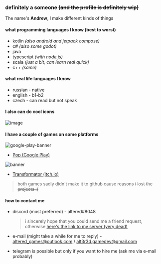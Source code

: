 ### definitely a someone ~~(and the profile is definitely wip)~~

The name's **Andrew**, I make different kinds of things

#### what programming languages I know (best to worst)
- kotlin *(also android and jetpack compose)*
- c# *(also some godot)*
- java
- typescript *(with node.js)*
- scala *(just a bit, can learn real quick)*
- c++ *(same)*

#### what real life languages I know
- russian - native
- english - b1-b2
- czech - can read but not speak

#### I also can do cool icons

![image](https://user-images.githubusercontent.com/26593533/161132790-4e93b201-4fc2-443a-b97b-df90be0e6f0c.png)

#### I have a couple of games on some platforms

![google-play-banner](https://user-images.githubusercontent.com/26593533/161135254-4e98e150-56ab-4b84-94cc-a279456f7f27.png)

* [Pop (Google Play)](https://play.google.com/store/apps/details?id=com.altered.pop)

![banner](https://user-images.githubusercontent.com/26593533/161135328-4b0e8384-1977-4e38-8bbb-9482a89d6c18.png)

* [Transformator (itch.io)](https://altered-games.itch.io/transformator)

> both games sadly didn't make it to github cause reasons ~~i lost the projects :(~~

#### how to contact me

* discord (most preferred) - altered#8048
  
  > i sincerely hope that you could send me a friend request, otherwise [here's the link to my server (very dead)](https://discord.gg/CU4XUv3)
* e-mail (might take a while for me to reply) - altered_games@outlook.com / alt3r3d.gamedev@gmail.com
* telegram is possible but only if you want to hire me (ask me via e-mail probably)
